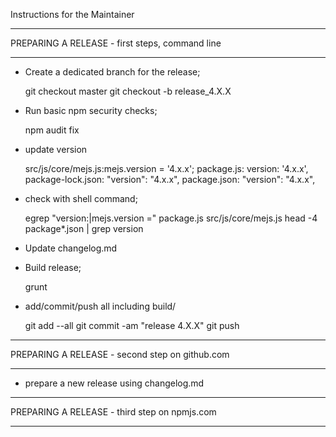 
Instructions for the Maintainer

**********************
 PREPARING A RELEASE - first steps, command line
**********************

- Create a dedicated branch for the release;

  git checkout master
  git checkout -b release_4.X.X

- Run basic npm security checks;

  npm audit fix

- update version

  src/js/core/mejs.js:mejs.version = '4.x.x';
  package.js: version: '4.x.x',
  package-lock.json: "version": "4.x.x",
  package.json: "version": "4.x.x",

- check with shell command;

  egrep "version:|mejs.version =" package.js src/js/core/mejs.js
  head -4 package*.json | grep version


- Update changelog.md

- Build release;

  grunt

- add/commit/push all including build/

  git add --all
  git commit -am "release 4.X.X"
  git push


**********************
 PREPARING A RELEASE - second step on github.com
**********************

- prepare a new release using changelog.md

**********************
 PREPARING A RELEASE - third step on npmjs.com
**********************
